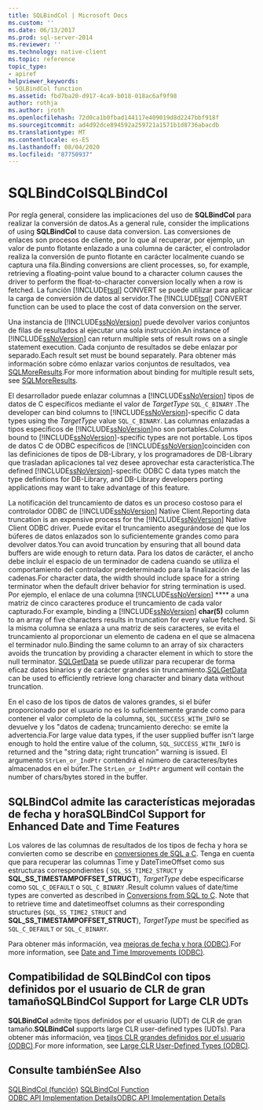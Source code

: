 ```yaml
---
title: SQLBindCol | Microsoft Docs
ms.custom: ''
ms.date: 06/13/2017
ms.prod: sql-server-2014
ms.reviewer: ''
ms.technology: native-client
ms.topic: reference
topic_type:
- apiref
helpviewer_keywords:
- SQLBindCol function
ms.assetid: fbd7ba20-d917-4ca9-b018-018ac6af9f98
author: rothja
ms.author: jroth
ms.openlocfilehash: 72d0ca1b0fbad144117e409019d8d2247bbf918f
ms.sourcegitcommit: ad4d92dce894592a259721a1571b1d8736abacdb
ms.translationtype: MT
ms.contentlocale: es-ES
ms.lasthandoff: 08/04/2020
ms.locfileid: "87750937"
---
```

# <a name="sqlbindcol"></a><span data-ttu-id="db673-102">SQLBindCol</span><span class="sxs-lookup"><span data-stu-id="db673-102">SQLBindCol</span></span>
  <span data-ttu-id="db673-103">Por regla general, considere las implicaciones del uso de **SQLBindCol** para realizar la conversión de datos.</span><span class="sxs-lookup"><span data-stu-id="db673-103">As a general rule, consider the implications of using **SQLBindCol** to cause data conversion.</span></span> <span data-ttu-id="db673-104">Las conversiones de enlaces son procesos de cliente, por lo que al recuperar, por ejemplo, un valor de punto flotante enlazado a una columna de carácter, el controlador realiza la conversión de punto flotante en carácter localmente cuando se captura una fila.</span><span class="sxs-lookup"><span data-stu-id="db673-104">Binding conversions are client processes, so, for example, retrieving a floating-point value bound to a character column causes the driver to perform the float-to-character conversion locally when a row is fetched.</span></span> <span data-ttu-id="db673-105">La función [!INCLUDE[tsql](../../includes/tsql-md.md)] CONVERT se puede utilizar para aplicar la carga de conversión de datos al servidor.</span><span class="sxs-lookup"><span data-stu-id="db673-105">The [!INCLUDE[tsql](../../includes/tsql-md.md)] CONVERT function can be used to place the cost of data conversion on the server.</span></span>  
  
 <span data-ttu-id="db673-106">Una instancia de [!INCLUDE[ssNoVersion](../../includes/ssnoversion-md.md)] puede devolver varios conjuntos de filas de resultados al ejecutar una sola instrucción.</span><span class="sxs-lookup"><span data-stu-id="db673-106">An instance of [!INCLUDE[ssNoVersion](../../includes/ssnoversion-md.md)] can return multiple sets of result rows on a single statement execution.</span></span> <span data-ttu-id="db673-107">Cada conjunto de resultados se debe enlazar por separado.</span><span class="sxs-lookup"><span data-stu-id="db673-107">Each result set must be bound separately.</span></span> <span data-ttu-id="db673-108">Para obtener más información sobre cómo enlazar varios conjuntos de resultados, vea [SQLMoreResults](sqlmoreresults.md).</span><span class="sxs-lookup"><span data-stu-id="db673-108">For more information about binding for multiple result sets, see [SQLMoreResults](sqlmoreresults.md).</span></span>  
  
 <span data-ttu-id="db673-109">El desarrollador puede enlazar columnas a [!INCLUDE[ssNoVersion](../../includes/ssnoversion-md.md)] tipos de datos de C específicos mediante el valor de *TargetType* `SQL_C_BINARY` .</span><span class="sxs-lookup"><span data-stu-id="db673-109">The developer can bind columns to [!INCLUDE[ssNoVersion](../../includes/ssnoversion-md.md)]-specific C data types using the *TargetType* value `SQL_C_BINARY`.</span></span> <span data-ttu-id="db673-110">Las columnas enlazadas a tipos específicos de [!INCLUDE[ssNoVersion](../../includes/ssnoversion-md.md)]no son portables.</span><span class="sxs-lookup"><span data-stu-id="db673-110">Columns bound to [!INCLUDE[ssNoVersion](../../includes/ssnoversion-md.md)]-specific types are not portable.</span></span> <span data-ttu-id="db673-111">Los tipos de datos C de ODBC específicos de [!INCLUDE[ssNoVersion](../../includes/ssnoversion-md.md)]coinciden con las definiciones de tipos de DB-Library, y los programadores de DB-Library que trasladan aplicaciones tal vez desee aprovechar esta característica.</span><span class="sxs-lookup"><span data-stu-id="db673-111">The defined [!INCLUDE[ssNoVersion](../../includes/ssnoversion-md.md)]-specific ODBC C data types match the type definitions for DB-Library, and DB-Library developers porting applications may want to take advantage of this feature.</span></span>  
  
 <span data-ttu-id="db673-112">La notificación del truncamiento de datos es un proceso costoso para el controlador ODBC de [!INCLUDE[ssNoVersion](../../includes/ssnoversion-md.md)] Native Client.</span><span class="sxs-lookup"><span data-stu-id="db673-112">Reporting data truncation is an expensive process for the [!INCLUDE[ssNoVersion](../../includes/ssnoversion-md.md)] Native Client ODBC driver.</span></span> <span data-ttu-id="db673-113">Puede evitar el truncamiento asegurándose de que los búferes de datos enlazados son lo suficientemente grandes como para devolver datos.</span><span class="sxs-lookup"><span data-stu-id="db673-113">You can avoid truncation by ensuring that all bound data buffers are wide enough to return data.</span></span> <span data-ttu-id="db673-114">Para los datos de carácter, el ancho debe incluir el espacio de un terminador de cadena cuando se utiliza el comportamiento del controlador predeterminado para la finalización de las cadenas.</span><span class="sxs-lookup"><span data-stu-id="db673-114">For character data, the width should include space for a string terminator when the default driver behavior for string termination is used.</span></span> <span data-ttu-id="db673-115">Por ejemplo, el enlace de una columna [!INCLUDE[ssNoVersion](../../includes/ssnoversion-md.md)] \*\*\*\* a una matriz de cinco caracteres produce el truncamiento de cada valor capturado.</span><span class="sxs-lookup"><span data-stu-id="db673-115">For example, binding a [!INCLUDE[ssNoVersion](../../includes/ssnoversion-md.md)] **char(5)** column to an array of five characters results in truncation for every value fetched.</span></span> <span data-ttu-id="db673-116">Si la misma columna se enlaza a una matriz de seis caracteres, se evita el truncamiento al proporcionar un elemento de cadena en el que se almacena el terminador nulo.</span><span class="sxs-lookup"><span data-stu-id="db673-116">Binding the same column to an array of six characters avoids the truncation by providing a character element in which to store the null terminator.</span></span> <span data-ttu-id="db673-117">[SQLGetData](sqlgetdata.md) se puede utilizar para recuperar de forma eficaz datos binarios y de carácter grandes sin truncamiento.</span><span class="sxs-lookup"><span data-stu-id="db673-117">[SQLGetData](sqlgetdata.md) can be used to efficiently retrieve long character and binary data without truncation.</span></span>  
  
 <span data-ttu-id="db673-118">En el caso de los tipos de datos de valores grandes, si el búfer proporcionado por el usuario no es lo suficientemente grande como para contener el valor completo de la columna, `SQL_SUCCESS_WITH_INFO` se devuelve y los "datos de cadena; truncamiento derecho: se emite la advertencia.</span><span class="sxs-lookup"><span data-stu-id="db673-118">For large value data types, if the user supplied buffer isn't large enough to hold the entire value of the column, `SQL_SUCCESS_WITH_INFO` is returned and the "string data; right truncation" warning is issued.</span></span> <span data-ttu-id="db673-119">El argumento `StrLen_or_IndPtr` contendrá el número de caracteres/bytes almacenados en el búfer.</span><span class="sxs-lookup"><span data-stu-id="db673-119">The `StrLen_or_IndPtr` argument will contain the number of chars/bytes stored in the buffer.</span></span>  
  
## <a name="sqlbindcol-support-for-enhanced-date-and-time-features"></a><span data-ttu-id="db673-120">SQLBindCol admite las características mejoradas de fecha y hora</span><span class="sxs-lookup"><span data-stu-id="db673-120">SQLBindCol Support for Enhanced Date and Time Features</span></span>  
 <span data-ttu-id="db673-121">Los valores de las columnas de resultados de los tipos de fecha y hora se convierten como se describe en [conversiones de SQL a C](../native-client-odbc-date-time/datetime-data-type-conversions-from-sql-to-c.md). Tenga en cuenta que para recuperar las columnas Time y DateTimeOffset como sus estructuras correspondientes ( `SQL_SS_TIME2_STRUCT` y **SQL_SS_TIMESTAMPOFFSET_STRUCT**), *TargetType* debe especificarse como `SQL_C_DEFAULT` o `SQL_C_BINARY` .</span><span class="sxs-lookup"><span data-stu-id="db673-121">Result column values of date/time types are converted as described in [Conversions from SQL to C](../native-client-odbc-date-time/datetime-data-type-conversions-from-sql-to-c.md). Note that to retrieve time and datetimeoffset columns as their corresponding structures (`SQL_SS_TIME2_STRUCT` and **SQL_SS_TIMESTAMPOFFSET_STRUCT**), *TargetType* must be specified as `SQL_C_DEFAULT` or `SQL_C_BINARY`.</span></span>  
  
 <span data-ttu-id="db673-122">Para obtener más información, vea [mejoras de fecha y hora &#40;ODBC&#41;](../native-client-odbc-date-time/date-and-time-improvements-odbc.md).</span><span class="sxs-lookup"><span data-stu-id="db673-122">For more information, see [Date and Time Improvements &#40;ODBC&#41;](../native-client-odbc-date-time/date-and-time-improvements-odbc.md).</span></span>  
  
## <a name="sqlbindcol-support-for-large-clr-udts"></a><span data-ttu-id="db673-123">Compatibilidad de SQLBindCol con tipos definidos por el usuario de CLR de gran tamaño</span><span class="sxs-lookup"><span data-stu-id="db673-123">SQLBindCol Support for Large CLR UDTs</span></span>  
 <span data-ttu-id="db673-124">**SQLBindCol** admite tipos definidos por el usuario (UDT) de CLR de gran tamaño.</span><span class="sxs-lookup"><span data-stu-id="db673-124">**SQLBindCol** supports large CLR user-defined types (UDTs).</span></span> <span data-ttu-id="db673-125">Para obtener más información, vea [tipos CLR grandes definidos por el usuario &#40;ODBC&#41;](../native-client/odbc/large-clr-user-defined-types-odbc.md).</span><span class="sxs-lookup"><span data-stu-id="db673-125">For more information, see [Large CLR User-Defined Types &#40;ODBC&#41;](../native-client/odbc/large-clr-user-defined-types-odbc.md).</span></span>  
  
## <a name="see-also"></a><span data-ttu-id="db673-126">Consulte también</span><span class="sxs-lookup"><span data-stu-id="db673-126">See Also</span></span>  
 <span data-ttu-id="db673-127">[SQLBindCol (función)](https://go.microsoft.com/fwlink/?LinkId=59327) </span><span class="sxs-lookup"><span data-stu-id="db673-127">[SQLBindCol Function](https://go.microsoft.com/fwlink/?LinkId=59327) </span></span>  
 [<span data-ttu-id="db673-128">ODBC API Implementation Details</span><span class="sxs-lookup"><span data-stu-id="db673-128">ODBC API Implementation Details</span></span>](odbc-api-implementation-details.md)  
  
  

